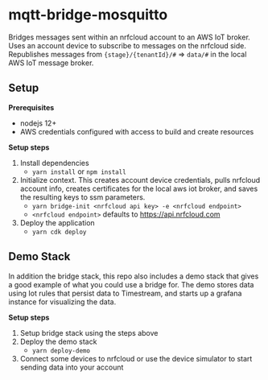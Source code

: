 # mqtt-bridge-mosquitto
Bridges messages sent within an nrfcloud account to an AWS IoT broker.
Uses an account device to subscribe to messages on the nrfcloud side.
Republishes messages from `{stage}/{tenantId}/#` => `data/#` in the
local AWS IoT message broker.

## Setup
**Prerequisites**
* nodejs 12+
* AWS credentials configured with access to build and create resources

**Setup steps**
1. Install dependencies
    * `yarn install` or `npm install`
2. Initialize context. This creates account device credentials, pulls
nrfcloud account info, creates certificates for the local aws iot broker,
   and saves the resulting keys to ssm parameters.
    * `yarn bridge-init <nrfcloud api key> -e <nrfcloud endpoint>`
    * `<nrfcloud endpoint>` defaults to https://api.nrfcloud.com
3. Deploy the application
    * `yarn cdk deploy`

## Demo Stack
In addition the bridge stack, this repo also includes a demo stack that gives a good example
of what you could use a bridge for. The demo stores data using Iot rules that persist
data to Timestream, and starts up a grafana instance for visualizing the data.

**Setup steps**
1. Setup bridge stack using the steps above
2. Deploy the demo stack
   * `yarn deploy-demo`
3. Connect some devices to nrfcloud or use the device simulator to start
   sending data into your account
   
